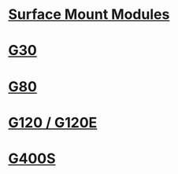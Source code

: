 # [Surface Mount Modules](intro.md)
# [G30](g30.md)
# [G80](g80.md)
# [G120 / G120E](g120.md)
# [G400S](g400s.md)